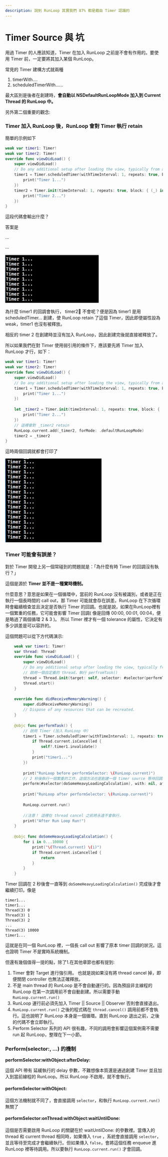 ```yaml
---
description: 說到 RunLoop 其實我們 87% 都是藉由 Timer 認識的
---
```


# Timer Source 與 坑

用過 Timer 的人應該知道，Timer 在加入 RunLoop 之前是不會有作用的。要使用 Timer 前，一定要將其加入某個 RunLoop。

常見的 Timer 建構方式就兩種

1. timerWith....
2. scheduledTimerWith......

最大區別是後者在創建時，**會自動以 NSDefaultRunLoopMode 加入到 Current Thread 的 RunLoop 中。**

另外第二個重要的觀念:

### Timer 加入 RunLoop 後，RunLoop 會對 Timer 執行 retain

簡單的示例如下

```swift
weak var timer1: Timer!
weak var timer2: Timer!
override func viewDidLoad() {
    super.viewDidLoad()
    // Do any additional setup after loading the view, typically from a nib.
    timer1 = Timer.scheduledTimer(withTimeInterval: 1, repeats: true, block: { (_) in
        print("Timer 1...")
    })
    timer2 = Timer.init(timeInterval: 1, repeats: true, block: { (_) in
        print("Timer 2...")
    })
}
```

這段代碼會輸出什麼？

答案是

...

...

![](../.gitbook/assets/ying-mu-kuai-zhao-20180604-xia-wu-4.01.05.png)

為什麼 timer1 的回調會執行， timer2 不會呢？便是因為 timer1 是用 scheduledTimer... 創建，使 RunLoop retain 了這個 Timer，因此即便屬性設為 weak，timer1 也沒有被釋放。

相反的 timer 2 在創建時並沒有加入 RunLoop，因此創建完後就直接被釋放了。

所以如果我們在對 Timer 使用弱引用的條件下，應該要先將 Timer 加入 RunLoop 才行，如下：

```swift
weak var timer1: Timer!
weak var timer2: Timer!
override func viewDidLoad() {
    super.viewDidLoad()
    // Do any additional setup after loading the view, typically from a nib.
    timer1 = Timer.scheduledTimer(withTimeInterval: 1, repeats: true, block: { (_) in
        print("Timer 1...")
    })
    
    let _timer2 = Timer.init(timeInterval: 1, repeats: true, block: { (_) in
        print("Timer 2...")
    })
    // 這裡會對 _timer2 retain
    RunLoop.current.add(_timer2, forMode: .defaultRunLoopMode)
    timer2 = _timer2
}
```

這時兩個回調就都會打印了

![](../.gitbook/assets/ying-mu-kuai-zhao-20180604-xia-wu-4.38.30.png)

### 

### Timer 可能會有誤差？

對於 Timer 開發上另一個常碰到的問題就是：「為什麼有時 Timer 的回調沒有執行？」

這個是源於 **Timer 並不是一種實時機制。**

什麼意思？意思是如果在一個循環中，當前的 RunLoop 沒有被識別，或者是正在執行一個長時間的 call out，那 Timer 可能就會存在誤差。RunLoop 在下次循環時會繼續檢查並且決定是否執行 Timer 的回調。也就是說，如果在RunLoop裡有一個繁重的任務，它可能會影響 Timer 回調\( 像是回傳 00:00, 00:01, 00:04，便是略過了兩個循環 2 & 3 \)。 所以 Timer 裡才有一個 tolerance 的屬性，它決定有多少誤差是可以容許的。

這個問題可以從下方代碼演示:

```swift
    weak var timer1: Timer!
    var thread: Thread!
    override func viewDidLoad() {
        super.viewDidLoad()
        // Do any additional setup after loading the view, typically from a nib.
        // 啟用一個自定義的 thread，執行 perfromTask()
        thread = Thread.init(target: self, selector: #selector(performTask), object: nil)
        thread.start()
    }
    
    override func didReceiveMemoryWarning() {
        super.didReceiveMemoryWarning()
        // Dispose of any resources that can be recreated.
    }
    
    @objc func performTask() {
        // 啟用 Timer (加入 RunLoop 中）
        timer1 = Timer.scheduledTimer(withTimeInterval: 1, repeats: true, block: { [weak self] (_) in
            if Thread.current.isCancelled {
                self?.timer1.invalidate()
            }
            print("timer1...")
        })
        
        print("RunLoop before performSelector: \(RunLoop.current)")
        // 2 秒後執行一個繁重的工作，這個方法也是創建一個 timer source 等待回調。
        perform(#selector(doSomeHeavyLoadingCalculation), with: nil, afterDelay: 2.0)
        
        print("RunLoop after performSelector: \(RunLoop.current)")
        
        RunLoop.current.run()
        
        //注意！ 這裡在 thread cancel 之前將永遠不會執行，
        print("After Run Loop Run!")
    }
    
    @objc func doSomeHeavyLoadingCalculation() {
        for i in 0...10000 {
            print("\(Thread.current) \(i)")
            if Thread.current.isCancelled {
                return
            }
        }
    }
```

Timer 回調在 2 秒後會一直等到 `doSomeHeavyLoadingCalculation()` 完成後才會繼續打印。像是

```text
timer1...
timer1...
Thread(3) 0
Thread(3) 1
Thread(3) 2
...
Thread(3) 10000
timer1...
```

這就是在同一個 RunLoop 裡，一個長 call out 影響了原本 timer 回調的狀況。這也證明 Timer 不是實時系統機制。

但還有幾個值得一提的點，除了1.在其他章節也都有提到:

1. Timer 會對 Target 進行強引用。 也就是說如果沒有將 thread cancel 掉，即便關閉 controller 也無法正確釋放。
2. 不是 main thread 的 RunLoop 是不會自動運行的。因為預設非主線程的 RunLoop 在第一次調用前不會自動創建。所以需要手動 `RunLoop.current.run()`
3. RunLoop 運行前必須先加入 Timer \|\| Source \|\| Observer 否則會直接退出。
4. `RunLoop.current.run()` 之後的程式碼在 `thread.cancel()` 調用前都不會執行。這也說明了 RunLoop 本身是一個循環。直到 RunLoop 退出之前，之後的代碼不會立即執行。
5. Perform Selector 系列的 API 很有趣，不同的調用會影響這個案例需不需要 run 起 RunLoop，整理在下一小節。

### Perform\(selector:, ...\) 的機制

**performSelector:withObject:afterDelay:**

這個 API 帶有 延緩執行的 delay 參數，不難想像本質還是通過創建 Timer 並且加入到當前線程的 RunLoop。所以 RunLoop 不啟用，就不會執行。

#### performSelector:withObject:

這個方法機制就不同了，會直接調用 `selector`，和執行 `RunLoop.current.run()` 無關了

#### performSelector:onThread:withObject:waitUntilDone:

這個是否需要啟用 RunLoop 的關鍵在於 waitUntilDone: 的參數裡。當傳入的 thread 和 current thread 相同時，如果傳入 `true` ，系統會直接調用 `selector`，並且等待至完成才會繼續執行。但如果傳入 `false`，會將這個任務 enqueue 進 RunLoop 裡等待調用。所以要執行 `RunLoop.current.run()` 才會回調。



